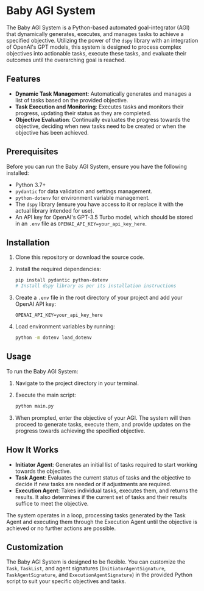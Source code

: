 # Baby AGI System

The Baby AGI System is a Python-based automated goal-integrator (AGI) that dynamically generates, executes, and manages tasks to achieve a specified objective. Utilizing the power of the `dspy` library with an integration of OpenAI's GPT models, this system is designed to process complex objectives into actionable tasks, execute these tasks, and evaluate their outcomes until the overarching goal is reached.

## Features

- **Dynamic Task Management**: Automatically generates and manages a list of tasks based on the provided objective.
- **Task Execution and Monitoring**: Executes tasks and monitors their progress, updating their status as they are completed.
- **Objective Evaluation**: Continually evaluates the progress towards the objective, deciding when new tasks need to be created or when the objective has been achieved.

## Prerequisites

Before you can run the Baby AGI System, ensure you have the following installed:

- Python 3.7+
- `pydantic` for data validation and settings management.
- `python-dotenv` for environment variable management.
- The `dspy` library (ensure you have access to it or replace it with the actual library intended for use).
- An API key for OpenAI's GPT-3.5 Turbo model, which should be stored in an `.env` file as `OPENAI_API_KEY=your_api_key_here`.

## Installation

1. Clone this repository or download the source code.
2. Install the required dependencies:

    ```bash
    pip install pydantic python-dotenv
    # Install dspy library as per its installation instructions
    ```

3. Create a `.env` file in the root directory of your project and add your OpenAI API key:

    ```plaintext
    OPENAI_API_KEY=your_api_key_here
    ```

4. Load environment variables by running:

    ```bash
    python -m dotenv load_dotenv
    ```

## Usage

To run the Baby AGI System:

1. Navigate to the project directory in your terminal.
2. Execute the main script:

    ```bash
    python main.py
    ```

3. When prompted, enter the objective of your AGI. The system will then proceed to generate tasks, execute them, and provide updates on the progress towards achieving the specified objective.

## How It Works

- **Initiator Agent**: Generates an initial list of tasks required to start working towards the objective.
- **Task Agent**: Evaluates the current status of tasks and the objective to decide if new tasks are needed or if adjustments are required.
- **Execution Agent**: Takes individual tasks, executes them, and returns the results. It also determines if the current set of tasks and their results suffice to meet the objective.

The system operates in a loop, processing tasks generated by the Task Agent and executing them through the Execution Agent until the objective is achieved or no further actions are possible.

## Customization

The Baby AGI System is designed to be flexible. You can customize the `Task`, `TaskList`, and agent signatures (`InitiatorAgentSignature`, `TaskAgentSignature`, and `ExecutionAgentSignature`) in the provided Python script to suit your specific objectives and tasks.
